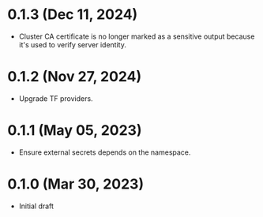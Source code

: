 # 0.1.3 (Dec 11, 2024)
* Cluster CA certificate is no longer marked as a sensitive output because it's used to verify server identity.

# 0.1.2 (Nov 27, 2024)
* Upgrade TF providers.

# 0.1.1 (May 05, 2023)
* Ensure external secrets depends on the namespace.

# 0.1.0 (Mar 30, 2023)
* Initial draft
